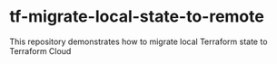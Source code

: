 # tf-migrate-local-state-to-remote
This repository demonstrates how to migrate local Terraform state to Terraform Cloud
